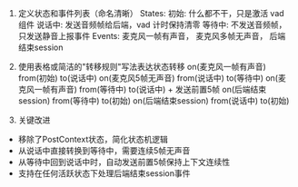 1. 定义状态和事件列表（命名清晰）
States: 
    初始: 什么都不干，只是激活 vad 组件
    说话中: 发送音频帧给后端，vad 计时保持清零
    等待中: 不发送音频帧，只发送静音上报事件
Events: 麦克风一帧有声音， 麦克风多帧无声音， 后端结束session

2. 使用表格或简洁的"转移规则"写法表达状态转移
on(麦克风一帧有声音) from(初始) to(说话中)
on(麦克风5帧无声音) from(说话中) to(等待中)
on(麦克风一帧有声音) from(等待中) to(说话中) + 发送前置5帧
on(后端结束session) from(等待中) to(初始)
on(后端结束session) from(说话中) to(初始)

3. 关键改进
- 移除了PostContext状态，简化状态机逻辑
- 从说话中直接转换到等待中，需要连续5帧无声音
- 从等待中回到说话中时，自动发送前置5帧保持上下文连续性
- 支持在任何活跃状态下处理后端结束session事件

